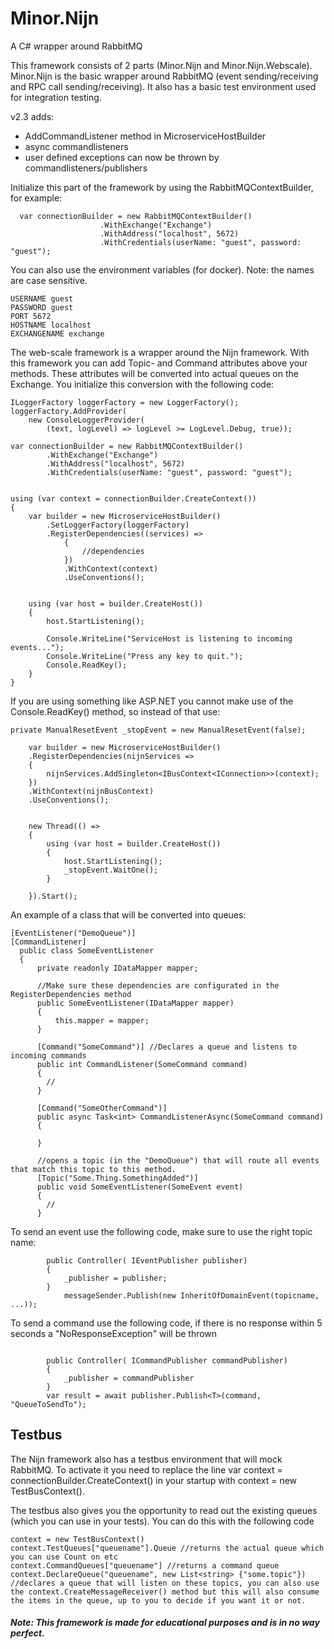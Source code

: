 # Minor.Nijn
A C# wrapper around RabbitMQ

This framework consists of 2 parts (Minor.Nijn and Minor.Nijn.Webscale). Minor.Nijn is the basic wrapper around RabbitMQ (event sending/receiving and RPC call sending/receiving). It also has a basic test environment used for integration testing.

v2.3 adds:
- AddCommandListener<T> method in MicroserviceHostBuilder
- async commandlisteners
- user defined exceptions can now be thrown by commandlisteners/publishers


Initialize this part of the framework by using the RabbitMQContextBuilder, for example:

```
  var connectionBuilder = new RabbitMQContextBuilder()
                    .WithExchange("Exchange")
                    .WithAddress("localhost", 5672)
                    .WithCredentials(userName: "guest", password: "guest");
```

You can also use the environment variables (for docker). Note: the names are case sensitive.

```
USERNAME guest
PASSWORD guest
PORT 5672
HOSTNAME localhost
EXCHANGENAME exchange

```

The web-scale framework is a wrapper around the Nijn framework. With this framework you can add Topic- and Command attributes above your methods. These attributes will be converted into actual queues on the Exchange. You initialize this conversion with the following code:


```
ILoggerFactory loggerFactory = new LoggerFactory();
loggerFactory.AddProvider(
    new ConsoleLoggerProvider(
        (text, logLevel) => logLevel >= LogLevel.Debug, true));

var connectionBuilder = new RabbitMQContextBuilder()
        .WithExchange("Exchange")
        .WithAddress("localhost", 5672)
        .WithCredentials(userName: "guest", password: "guest");


using (var context = connectionBuilder.CreateContext())
{
    var builder = new MicroserviceHostBuilder()
        .SetLoggerFactory(loggerFactory)
        .RegisterDependencies((services) =>
            {
                //dependencies
            })
            .WithContext(context)
            .UseConventions();


    using (var host = builder.CreateHost())
    {  
        host.StartListening();

        Console.WriteLine("ServiceHost is listening to incoming events...");
        Console.WriteLine("Press any key to quit.");
        Console.ReadKey();
    }
}

```

If you are using something like ASP.NET you cannot make use of the Console.ReadKey() method, so instead of that use:


```
private ManualResetEvent _stopEvent = new ManualResetEvent(false);

    var builder = new MicroserviceHostBuilder()
    .RegisterDependencies(nijnServices =>
    {
        nijnServices.AddSingleton<IBusContext<IConnection>>(context); 
    })
    .WithContext(nijnBusContext)
    .UseConventions();


    new Thread(() =>
    {
        using (var host = builder.CreateHost())
        {
            host.StartListening();
            _stopEvent.WaitOne();
        }

    }).Start();

```

An example of a class that will be converted into queues:

```
[EventListener("DemoQueue")]
[CommandListener]
  public class SomeEventListener
  {
      private readonly IDataMapper mapper;
      
      //Make sure these dependencies are configurated in the RegisterDependencies method    
      public SomeEventListener(IDataMapper mapper)
      {
          this.mapper = mapper;
      }

      [Command("SomeCommand")] //Declares a queue and listens to incoming commands
      public int CommandListener(SomeCommand command)
      {
        //
      }
      
      [Command("SomeOtherCommand")]
      public async Task<int> CommandListenerAsync(SomeCommand command)
      {
      
      }

      //opens a topic (in the "DemoQueue") that will route all events that match this topic to this method.
      [Topic("Some.Thing.SomethingAdded")] 
      public void SomeEventListener(SomeEvent event)
      {
        //
      }
```

To send an event use the following code, make sure to use the right topic name: 
```
        public Controller( IEventPublisher publisher)
        {
            _publisher = publisher;
        }
            messageSender.Publish(new InheritOfDomainEvent(topicname, ...));
```


To send a command use the following code, if there is no response within 5 seconds a "NoResponseException" will be thrown
```
        
        public Controller( ICommandPublisher commandPublisher)
        {
            _publisher = commandPublisher
        }
        var result = await publisher.Publish<T>(command, "QueueToSendTo");
```

## Testbus
The Nijn framework also has a testbus environment that will mock RabbitMQ. To activate it you need to replace the line var context = connectionBuilder.CreateContext() in your startup with context = new TestBusContext().

The testbus also gives you the opportunity to read out the existing queues (which you can use in your tests). You can do this with the following code

```
context = new TestBusContext()
context.TestQueues["queuename"].Queue //returns the actual queue which you can use Count on etc
context.CommandQueues["queuename"] //returns a command queue
context.DeclareQueue("queuename", new List<string> {"some.topic"}) //declares a queue that will listen on these topics, you can also use the context.CreateMessageReceiver() method but this will also consume the items in the queue, up to you to decide if you want it or not.
```



##### Note: This framework is made for educational purposes and is in no way perfect.
